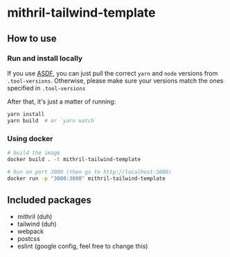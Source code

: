 # mithril-tailwind-template

## How to use

### Run and install locally

If you use [ASDF](http://github.com/asdf/asdf-vm), you can just pull the correct `yarn` and `node` versions from `.tool-versions`.
Otherwise, please make sure your versions match the ones specified in `.tool-versions`

After that, it's just a matter of running:

```bash
yarn install
yarn build  # or `yarn watch`
```

### Using docker

```bash
# build the image
docker build . -t mithril-tailwind-template

# Run on port 3000 (then go to http://localhost:3000)
docker run -p "3000:3000" mithril-tailwind-template

```


## Included packages

- mithril (duh)
- tailwind (duh)
- webpack
- postcss
- eslint (google config, feel free to change this)
